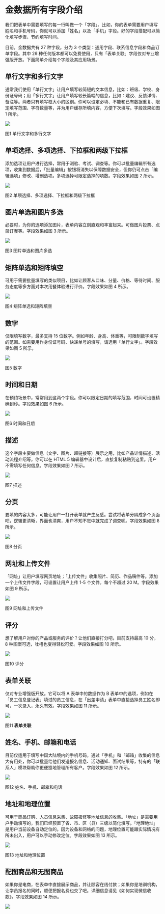 # 金数据所有字段介绍

我们把表单中需要填写的每一行叫做一个「字段」。比如，你的表单需要用户填写姓名和手机号码，你就可以添加「姓名」以及「手机」字段。好的字段搭配可以简化填写步骤，节约填写时间。

目前，金数据共有 27 种字段，分为 3 个类型：通用字段、联系信息字段和商品订单字段。其中 26 种任何版本都可以免费使用，只有「表单关联」字段仅对专业增强版开放。下面简单介绍每个字段及其应用场景。

## 单行文字和多行文字

通常我们使用「单行文字」让用户填写较简短的文本信息，比如：班级、学校、身份证号码；用「多行文字」让用户填写较长篇幅的信息，比如：建议、反馈详情、备注等。两者只有填写框大小的区别。你可以设定必填、不能和已有数据重复、限定填写范围、字符数量等，并为用户缓存所填内容，方便下次填写。字段效果如图 1 所示。

![](https://dn-shimo-image.qbox.me/S93SJKCiFPo8160b/%E6%96%87%E6%9C%AC.png!thumbnail)

图1 单行文字和多行文字

## 单项选择、多项选择、下拉框和两级下拉框

添加选项让用户进行选择，常用于测验、考试、调查等。你可以批量编辑所有选项，收集到数据后，「批量编辑」按钮将消失以保障数据安全，但你仍可点击「编辑选项」修改、增删选项。多项选择可限定选择的项数。字段效果如图 2 所示。

![](https://dn-shimo-image.qbox.me/I9O9XF4CqaYz1syj/%E9%80%89%E6%8B%A9.png!thumbnail)

图2 单项选择、多项选择、下拉框和两级下拉框

## 图片单选和图片多选

必要时，为你的选项添加图片，表单内容立刻直观和丰富起来。可做图片投票、点菜订餐等。字段效果如图 3 所示。

![](https://dn-shimo-image.qbox.me/erDOUVWkMk8T5WH9/%E5%B1%8F%E5%B9%95%E5%BF%AB%E7%85%A7%202016-11-25%20%E4%B8%8B%E5%8D%882.58.55.png!thumbnail)

图3 图片单选和图片多选

## 矩阵单选和矩阵填空

可用于需要批量填写的类似项目，比如让顾客从口味、分量、价格、等待时间、服务态度等多方面对本次用餐体验进行评价。字段效果如图 4 所示。

![](https://dn-shimo-image.qbox.me/EuWJmCa0V3oYTWhv/%E7%9F%A9%E9%98%B5.png!thumbnail)

图4 矩阵单选和矩阵填空

## 数字

仅限填写数字，最多支持 15 位数字。例如年龄、身高、体重等，可限制数字填写的范围。如需要用作身份证号码、快递单号的填写，请选用「单行文字」。字段效果如图 5 所示。

![](https://dn-shimo-image.qbox.me/ruzsfwnjDVEGdHjC/%E6%95%B0%E5%AD%97.png!thumbnail)

图5 数字

## 时间和日期

在预约场景中，常常用到这两个字段。你可以限定日期的填写范围，时间可设置精确到秒。字段效果如图 6 所示。

![](https://dn-shimo-image.qbox.me/MppYZ5JpAWI9seuQ/%E9%A2%84%E7%BA%A6.png!thumbnail)

图6 时间和日期

## 描述

这个字段主要做信息（文字、图片、超链接等）展示之用，比如产品详情描述、活动流程介绍等，你可以在 HTML 5 编辑器中设计后，直接复制粘贴到这里。用户不需填写任何信息。字段效果如图 7 所示。

![](http://mmbiz.qpic.cn/mmbiz/3xSOlqCbovtu1X0wdlqVswm3wMUmNKtTXMOP4Qq86M40dK2eziaAzhrmuz1xIdCMvMSntNC4ONyn8yibDD65NThg/640?wx_fmt=png&&wxfrom=5&wx_lazy=1)

图7 描述

## 分页

要填的内容太多，可能让用户一打开表单就产生反感。尝试将表单分隔成多个页面吧，逻辑更清晰，界面也清爽，用户不知不觉中就完成了调查呢。字段效果如图 8 所示。

![](https://dn-shimo-image.qbox.me/lhqHishMz3gMiF76/%E5%88%86%E9%A1%B5.png!thumbnail)

图8 分页

## 网址和上传文件

「网址」让用户填写网页地址；「上传文件」收集照片、简历、作品稿件等。添加一个上传文件字段，可设置让用户上传 1-5 个文件，每个不超过 20 M。字段效果如图 9 所示。

![](https://dn-shimo-image.qbox.me/pGGLUeXaI8081qhl/%E6%96%87%E4%BB%B6.png!thumbnail)

图9 网址和上传文件

## 评分

想了解用户对你的产品或服务的评价？让他们直接打分吧，目前支持最高 10 分， 8 种图案可选，吐槽也变得轻松可爱。字段效果如图 10 所示。

![](https://dn-shimo-image.qbox.me/JazpuAN9LGY4zWIm/%E8%AF%84%E5%88%86.png!thumbnail)

图10 评分

## **表单关联**

仅对专业增强版开放。它可以将 A 表单中的数据作为 B 表单中的选项，例如在「员工信息登记表」填过的员工信息，在「出差申请」表单中直接选择员工姓名即可，一次录入，永久有效。字段效果如图 11 所示。

![](https://blog.jinshuju.net/content/images/2016/07/-------3.png)

图11 **表单关联**

## 姓名、手机、邮箱和电话

目前仅适用于填写中国大陆境内的手机号码。通过「手机」和「邮箱」收集的信息大有用处，你可以批量给他们发送报名信息、活动通知、面试结果等，特有的「联系人」模块帮助你更便捷地管理所有客户。字段效果如图 12 所示。

![](https://dn-shimo-image.qbox.me/g4SS3iafGZoJ9IE9/%E8%81%94%E7%B3%BB%E4%BA%BA.png!thumbnail)

图12 姓名、手机、邮箱和电话

## 地址和地理位置

可用于商品订购、人员信息采集、故障报修等地址信息的收集。「地址」是需要用户手动填写的，我们已经预置了省、市、区（县）三级以简化填写。「地理地址」是用户当前设备自动定位的。因为设备和网络的问题，地理位置可能跟实际情况有所未出入，用户可以手动修改定位。字段效果如图 13 所示。

![](https://dn-shimo-image.qbox.me/zDaMZf3PvxstyMic/%E4%BD%8D%E7%BD%AE.png!thumbnail)

图13 地址和地理位置

## 配图商品和无图商品

如果你是电商，在表单中直接展示商品，并让顾客在线付款；如果你是培训机构，让学员报名的同时，顺便把报名费也交了吧。详细信息请见《如何实现微信收款》。字段效果如图 14 所示。

![](https://dn-shimo-image.qbox.me/LKvJhUeqpX85TW7c/%E5%95%86%E5%93%81.png!thumbnail)

